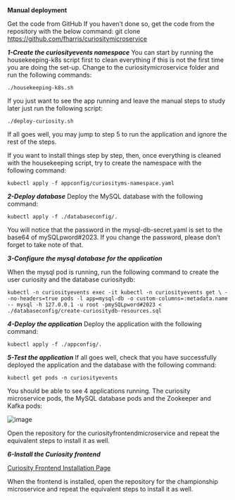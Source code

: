 **Manual deployment**

Get the code from GitHub If you haven’t done so, get the code from the repository with the below command:
git clone https://github.com/fharris/curiositymicroservice

***1-Create the curiosityevents namespace***
You can start by running the housekeeping-k8s script first to clean everything if this is not the first time you are doing the set-up. Change to the curiositymicroservice folder and run the following commands:

```
./housekeeping-k8s.sh
```

If you just want to see the app running and leave the manual steps to study later just run the following script:

```
./deploy-curiosity.sh
```

If all goes well, you may jump to step 5 to run the application and ignore the rest of the steps.

If you want to install things step by step, then, once everything is cleaned with the housekeeping script, try to create the namespace with the following command:

```
kubectl apply -f appconfig/curiosityms-namespace.yaml
```

***2-Deploy database***
Deploy the MySQL database with the following command:

```
kubectl apply -f ./databaseconfig/.
```

You will notice that the password in the mysql-db-secret.yaml is set to the base64 of mySQLpword#2023. If you change the password, please don’t forget to take note of that.

***3-Configure the mysql database for the application***

When the mysql pod is running, run the following command to create the user curiosity and the database curiositydb:

```
kubectl -n curiosityevents exec -it kubectl -n curiosityevents get \ --no-headers=true pods -l app=mysql-db -o custom-columns=:metadata.name
-- mysql -h 127.0.0.1 -u root -pmySQLpword#2023 < ./databaseconfig/create-curiositydb-resources.sql
```

***4-Deploy the application***
Deploy the application with the following command:

```
kubectl apply -f ./appconfig/.
```

***5-Test the application***
If all goes well, check that you have successfully deployed the application and the database with the following command:

```
kubectl get pods -n curiosityevents
```

You should be able to see 4 applications running. The curiosity microservice pods, the MySQL database pods and the Zookeeper and Kafka pods:

![image](https://github.com/fharris/curiositymicroservice/assets/17484224/8be1e2f8-dcd6-4215-8943-5338dd837f13)




Open the repository for the curiosityfrontendmicroservice and repeat the equivalent steps to install it as well.

***6-Install the Curiosity frontend***

[Curiosity Frontend Installation Page](https://github.com/fharris/curiosityfrontendmicroservice/main/manual-deployment.md)


When the frontend is installed, open the repository for the championship microservice and repeat the equivalent steps to install it as well.



